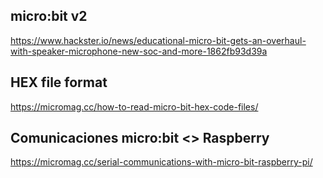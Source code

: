## micro:bit v2 

https://www.hackster.io/news/educational-micro-bit-gets-an-overhaul-with-speaker-microphone-new-soc-and-more-1862fb93d39a

## HEX file format

https://micromag.cc/how-to-read-micro-bit-hex-code-files/

## Comunicaciones micro:bit <> Raspberry

https://micromag.cc/serial-communications-with-micro-bit-raspberry-pi/

